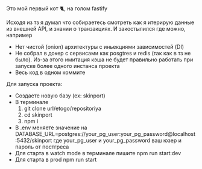 Это мой первый кот 🐈, на голом fastify

Исходя из тз я думал что собираетесь смотреть как я итерирую данные из внешней API, и знании о транзакциях. И закостылился где можно, например
- Нет чистой (onion) архитектуры с иньекциями зависимостей (DI)
- Не собрал в докер с сервисами как posgtres и redis (так как в тз не было). Из-за этого имитация кэша не будет правильно работать при запуске более одного инстанса проекта
- Весь код в одном коммите

Для запуска проекта:
- Cоздаете новую базу (ex: skinport)
- В терминале
  1. git clone url/etogo/repositoriya
  2. cd skinport
  2. npm i
- В .env меняете значение на DATABASE_URL=postgres://your_pg_user:your_pg_password@localhost:5432/skinport где your_pg_user и your_pg_password ваш юзер и пароль от постгреса
- Для старта в watch mode в терминале пишите npm run start:dev
- Для старта в prod npm run start